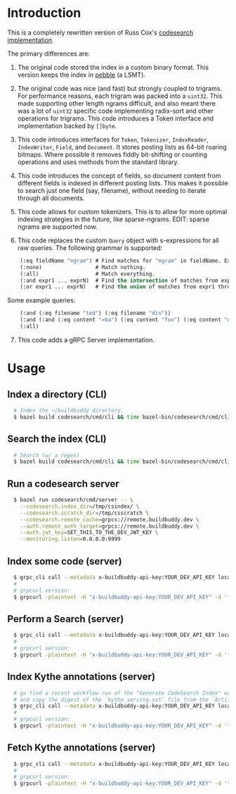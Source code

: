 # Introduction

This is a completely rewritten version of Russ Cox's [codesearch implementation](https://github.com/google/codesearch).

The primary differences are:

1. The original code stored the index in a custom binary format. This version keeps the index in [pebble](https://pkg.go.dev/github.com/cockroachdb/pebble) (a LSMT).

2. The original code was nice (and fast) but strongly coupled to trigrams. For performance reasons, each trigram was packed into a `uint32`. This made supporting other length ngrams difficult, and also meant there was a lot of `uint32` specific code implementing radix-sort and other operations for trigrams. This code introduces a Token interface and implementation backed by `[]byte`.

3. This code introduces interfaces for `Token`, `Tokenizer`, `IndexReader`, `IndexWriter`, `Field`, and `Document`. It stores posting lists as 64-bit roaring bitmaps. Where possible it removes fiddly bit-shifting or counting operations and uses methods from the standard library.

4. This code introduces the concept of fields, so document content from different fields is indexed in different posting lists. This makes it possible to search just one field (say, filename), without needing to iterate through all documents.

5. This code allows for custom tokenizers. This is to allow for more optimal indexing strategies in the future, like sparse-ngrams. EDIT: sparse ngrams are supported now.

6. This code replaces the custom `Query` object with s-expressions for all raw queries. The following grammar is supported:

```lisp
	(:eq fieldName "ngram") # Find matches for "ngram" in fieldName. Example: (:eq filename ".go")
	(:none)                 # Match nothing.
	(:all)                  # Match everything.
	(:and expr1 ... exprN)  # Find the intersection of matches from expr1 through exprN.
	(:or expr1 ... exprN)   # Find the union of matches from expr1 through exprN.
```

Some example queries:

```lisp
	(:and (:eq filename "ted") (:eq filename "dis"))
	(:and (:and (:eq content "=ba") (:eq content "foo") (:eq content "o=b") (:eq content "oo=")) (:or (:eq content "bar") (:eq content "baz")))
	(:all)
```

7. This code adds a gRPC Server implementation.

# Usage

## Index a directory (CLI)

```bash
  # Index the ~/buildbuddy directory.
  $ bazel build codesearch/cmd/cli && time bazel-bin/codesearch/cmd/cli/cli_/cli index --index_dir=/tmp/csindex ~/buildbuddy
```

## Search the index (CLI)

```bash
  # Search (w/ a regex)
  $ bazel build codesearch/cmd/cli && time bazel-bin/codesearch/cmd/cli/cli_/cli search --index_dir=/tmp/csindex "className=\.*"
```

## Run a codesearch server

```bash
  $ bazel run codesearch/cmd/server -- \
    --codesearch.index_dir=/tmp/csindex/ \
    --codesearch.scratch_dir=/tmp/csscratch \
    --codesearch.remote_cache=grpcs://remote.buildbuddy.dev \
    --auth.remote_auth_target=grpcs://remote.buildbuddy.dev \
    --auth.jwt_key=SET_THIS_TO_THE_DEV_JWT_KEY \
    --monitoring.listen=0.0.0.0:9999
```

## Index some code (server)

```bash
  $ grpc_cli call --metadata x-buildbuddy-api-key:YOUR_DEV_API_KEY localhost:2633 codesearch.service.CodesearchService.Index 'git_repo:<repo_url:"https://github.com/buildbuddy-io/buildbuddy"> repo_state:<commit_sha:"master">'
  #
  # grpcurl version:
  $ grpcurl -plaintext -H "x-buildbuddy-api-key:YOUR_DEV_API_KEY" -d '{"git_repo": {"repo_url":"https://github.com/buildbuddy-io/buildbuddy"}, "repo_state": {"commit_sha":"master"}, "replacement_strategy": 1}' localhost:2633 codesearch.service.CodesearchService.Index
```

## Perform a Search (server)

```bash
  $ grpc_cli call --metadata x-buildbuddy-api-key:YOUR_DEV_API_KEY localhost:2633 codesearch.service.CodesearchService.Search 'query: <term: "package codesearch">'
  #
  # grpcurl version:
  $ grpcurl -plaintext -H "x-buildbuddy-api-key:YOUR_DEV_API_KEY" -d '{"query": {"term": "package codesearch"}}' localhost:2633 codesearch.service.CodesearchService.Search
```

## Index Kythe annotations (server)

```bash
  # go find a recent workflow run of the "Generate CodeSearch Index" workflow on dev
  # and copy the digest of the `kythe_serving.sst` file from the `Artifacts` tab
  $ grpc_cli call --metadata x-buildbuddy-api-key:YOUR_DEV_API_KEY localhost:2633 codesearch.service.CodesearchService.IngestAnnotations 'sstable_name: <digest: <hash:"YOUR_HASH" size_bytes:100000> cache_type: CAS>'
  #
  # grpcurl version:
  $ grpcurl -plaintext -H "x-buildbuddy-api-key:YOUR_DEV_API_KEY" -d '{"sstable_name": {"digest": {"hash":"YOUR_HASH", "size_bytes":1000000}, "cache_type":"CAS"}}' localhost:2633 codesearch.service.CodesearchService.IngestAnnotations
```

## Fetch Kythe annotations (server)

```bash
  $ grpc_cli call --metadata x-buildbuddy-api-key:YOUR_DEV_API_KEY localhost:2633 codesearch.service.CodesearchService.KytheProxy 'decorations_request: <location: <ticket:"kythe://buildbuddy?path=proto/spawn_diff.proto"> references:true target_definitions:true semantic_scopes:true diagnostics:true>'
  #
  # grpcurl version:
  $ grpcurl -plaintext -H "x-buildbuddy-api-key:YOUR_DEV_API_KEY" -d '{"decorations_request":{"location": {"ticket":"kythe://buildbuddy?path=proto/spawn_diff.proto"}, "references":true, "target_definitions": true, "semantic_scopes": true, "diagnostics": true}}' localhost:2633 codesearch.service.CodesearchService.KytheProxy
```
